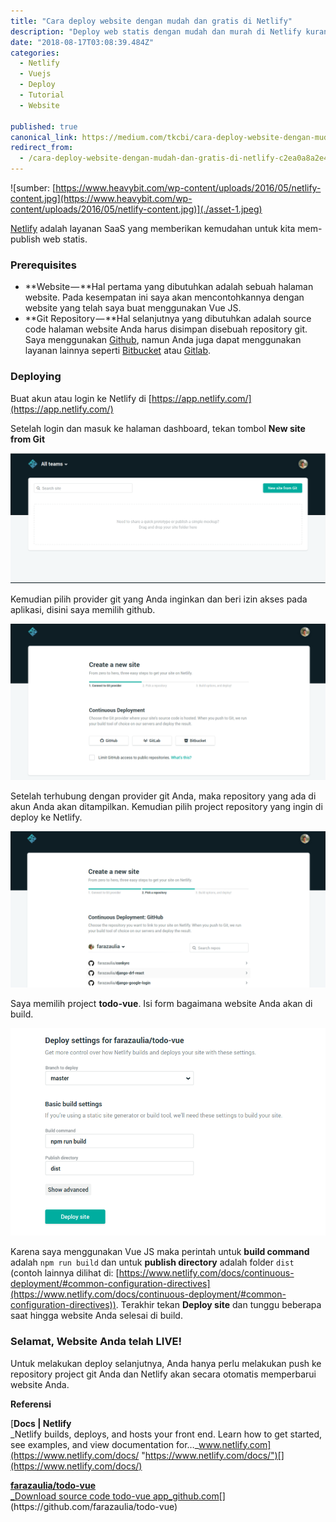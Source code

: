 ```yaml
---
title: "Cara deploy website dengan mudah dan gratis di Netlify"
description: "Deploy web statis dengan mudah dan murah di Netlify kurang dari 5"
date: "2018-08-17T03:08:39.484Z"
categories: 
  - Netlify
  - Vuejs
  - Deploy
  - Tutorial
  - Website

published: true
canonical_link: https://medium.com/tkcbi/cara-deploy-website-dengan-mudah-dan-gratis-di-netlify-c2ea0a8a2e40
redirect_from:
  - /cara-deploy-website-dengan-mudah-dan-gratis-di-netlify-c2ea0a8a2e40
---
```


![sumber: [https://www.heavybit.com/wp-content/uploads/2016/05/netlify-content.jpg](https://www.heavybit.com/wp-content/uploads/2016/05/netlify-content.jpg)](./asset-1.jpeg)

[Netlify](https://www.netlify.com/) adalah layanan SaaS yang memberikan kemudahan untuk kita mem-publish web statis.

### Prerequisites

-   **Website — **Hal pertama yang dibutuhkan adalah sebuah halaman website. Pada kesempatan ini saya akan mencontohkannya dengan website yang telah saya buat menggunakan Vue JS.
-   **Git Repository — **Hal selanjutnya yang dibutuhkan adalah source code halaman website Anda harus disimpan disebuah repository git. Saya menggunakan [Github](https://github.com/), namun Anda juga dapat menggunakan layanan lainnya seperti [Bitbucket](https://bitbucket.org/) atau [Gitlab](https://gitlab.com).

### Deploying

Buat akun atau login ke Netlify di [https://app.netlify.com/](https://app.netlify.com/)

Setelah login dan masuk ke halaman dashboard, tekan tombol **New site from Git**

![](./asset-2.png)

Kemudian pilih provider git yang Anda inginkan dan beri izin akses pada aplikasi, disini saya memilih github.

![](./asset-3.png)

Setelah terhubung dengan provider git Anda, maka repository yang ada di akun Anda akan ditampilkan. Kemudian pilih project repository yang ingin di deploy ke Netlify.

![](./asset-4.png)

Saya memilih project **todo-vue**. Isi form bagaimana website Anda akan di build.

![](./asset-5.png)

Karena saya menggunakan Vue JS maka perintah untuk **build command** adalah `npm run build` dan untuk **publish directory** adalah folder `dist` (contoh lainnya dilihat di: [https://www.netlify.com/docs/continuous-deployment/#common-configuration-directives](https://www.netlify.com/docs/continuous-deployment/#common-configuration-directives)). Terakhir tekan **Deploy site** dan tunggu beberapa saat hingga website Anda selesai di build.

### Selamat, Website Anda telah LIVE!

Untuk melakukan deploy selanjutnya, Anda hanya perlu melakukan push ke repository project git Anda dan Netlify akan secara otomatis memperbarui website Anda.

**Referensi**

[**Docs | Netlify**  
_Netlify builds, deploys, and hosts your front end. Learn how to get started, see examples, and view documentation for…_www.netlify.com](https://www.netlify.com/docs/ "https://www.netlify.com/docs/")[](https://www.netlify.com/docs/)

[**farazaulia/todo-vue**  
_Download source code todo-vue app_github.com](https://github.com/farazaulia/todo-vue "https://github.com/farazaulia/todo-vue")[](https://github.com/farazaulia/todo-vue)
